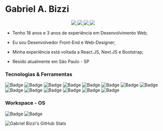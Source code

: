 
# Gabriel A. Bizzi

<p align="center">
  <a href="https://www.linkedin.com/in/gabriel-bizzi">
    <img src="https://img.shields.io/badge/LinkedIn-0077B5?style=for-the-badge&logo=linkedin&logoColor=white" />
  </a>

  <a href="https://api.whatsapp.com/send?phone=5511993904809">
    <img src="https://img.shields.io/badge/WhatsApp-25D366?style=for-the-badge&logo=whatsapp&logoColor=white" />
  </a>
  
  <a href="mailto:blitzcorvinato@gmail.com?subject=Subject&body=Message">
    <img src="https://img.shields.io/badge/Gmail-D14836?style=for-the-badge&logo=gmail&logoColor=white" />
  </a>
  
  <a href="https://www.instagram.com/gabriel.bizzi/">
    <img src="https://img.shields.io/badge/Instagram-E4405F?style=for-the-badge&logo=instagram&logoColor=white" />
  </a>
</p>



   * Tenho 18 anos e 3 anos de experiência em Desenvolvimento Web;
   
   * Eu sou Desenvolvedor Front-End e Web-Designer;
   
   * Minha experiência está voltada a React.JS, Next.JS e Bootstrap;
   
   * Resido atualmente em São Paulo - SP

### Tecnologias & Ferramentas

![Badge](https://img.shields.io/badge/REACT.js-20232A?style=for-the-badge&logo=react)
![Badge](https://img.shields.io/badge/REACT_ROUTER-CA4245?style=for-the-badge&logo=react-router&logoColor=white)
![Badge](https://img.shields.io/badge/Node.js-43853D?style=for-the-badge&logo=node.js&logoColor=white)
![Badge](https://img.shields.io/badge/JavaScript-323330?style=for-the-badge&logo=javascript&logoColor=F7DF1E)
![Badge](https://img.shields.io/badge/TypeScript-3178C6?style=for-the-badge&logo=typescript&logoColor=white)
![Badge](https://img.shields.io/badge/Kotlin-0095D5?&style=for-the-badge&logo=kotlin&logoColor=white)
![Badge](https://img.shields.io/badge/MySQL-00000F?style=for-the-badge&logo=mysql&logoColor=white)
![Badge](https://img.shields.io/badge/SQLite-07405E?style=for-the-badge&logo=sqlite&logoColor=white)
![Badge](https://img.shields.io/badge/PHP-777bb4?style=for-the-badge&logo=php&logoColor=white)
![Badge](https://img.shields.io/badge/Bootstrap-7952b3?style=for-the-badge&logo=bootstrap&logoColor=white)
![Badge](https://img.shields.io/badge/Next.Js-000000?style=for-the-badge&logo=next.js&logoColor=white)
![Badge](https://img.shields.io/badge/Figma-f24e1e?style=for-the-badge&logo=figma&logoColor=white)
![Badge](https://img.shields.io/badge/Adobe_XD-ff61f6?style=for-the-badge&logo=adobe-xd&logoColor=white)
![Badge](https://img.shields.io/badge/Adobe_Photoshop-31a8ff?style=for-the-badge&logo=adobe-photoshop&logoColor=white)

### Workspace - OS

![Badge](https://img.shields.io/badge/Ubuntu_Budgie-20.04-6F02B5?style=for-the-badge&logo=ubuntu&logoColor=white)
![Badge](https://img.shields.io/badge/Intel-Core_i5_3th-00AAEF?style=for-the-badge&logo=intel&logoColor=white)

![Gabriel Bizzi's GitHub Stats](https://github-readme-stats.vercel.app/api?username=GabrielBizzi&&show_icons=true&title_color=ffffff&icon_color=31a8ff&text_color=e1e1e1&bg_color=262626)

